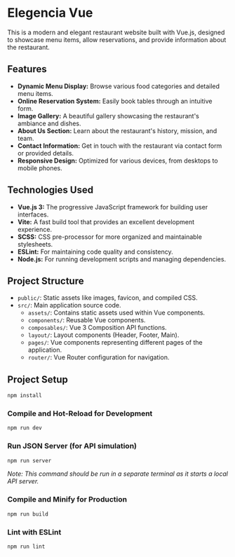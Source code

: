 # Elegencia Vue

This is a modern and elegant restaurant website built with Vue.js, designed to showcase menu items, allow reservations, and provide information about the restaurant.

## Features

- **Dynamic Menu Display:** Browse various food categories and detailed menu items.
- **Online Reservation System:** Easily book tables through an intuitive form.
- **Image Gallery:** A beautiful gallery showcasing the restaurant's ambiance and dishes.
- **About Us Section:** Learn about the restaurant's history, mission, and team.
- **Contact Information:** Get in touch with the restaurant via contact form or provided details.
- **Responsive Design:** Optimized for various devices, from desktops to mobile phones.

## Technologies Used

- **Vue.js 3:** The progressive JavaScript framework for building user interfaces.
- **Vite:** A fast build tool that provides an excellent development experience.
- **SCSS:** CSS pre-processor for more organized and maintainable stylesheets.
- **ESLint:** For maintaining code quality and consistency.
- **Node.js:** For running development scripts and managing dependencies.

## Project Structure

- `public/`: Static assets like images, favicon, and compiled CSS.
- `src/`: Main application source code.
    - `assets/`: Contains static assets used within Vue components.
    - `components/`: Reusable Vue components.
    - `composables/`: Vue 3 Composition API functions.
    - `layout/`: Layout components (Header, Footer, Main).
    - `pages/`: Vue components representing different pages of the application.
    - `router/`: Vue Router configuration for navigation.

## Project Setup

```bash
npm install
```

### Compile and Hot-Reload for Development

```bash
npm run dev
```

### Run JSON Server (for API simulation)

```bash
npm run server
```

*Note: This command should be run in a separate terminal as it starts a local API server.*

### Compile and Minify for Production

```bash
npm run build
```

### Lint with ESLint

```bash
npm run lint
```
